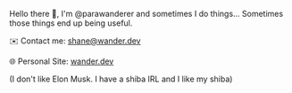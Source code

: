 Hello there 👋, I'm @parawanderer and sometimes I do things...
Sometimes those things end up being useful.


✉️ Contact me: [shane@wander.dev](mailto:shane@wander.dev)

🌐 Personal Site: [wander.dev](https://wander.dev)

(I don't like Elon Musk. I have a shiba IRL and I like my shiba)
